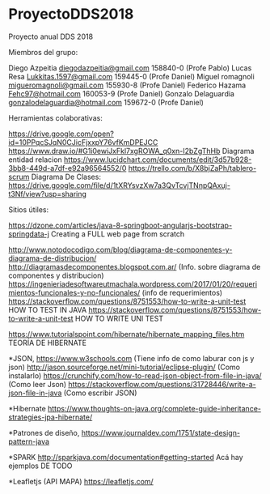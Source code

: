 # ProyectoDDS2018
Proyecto anual DDS 2018

Miembros del grupo:


Diego Azpeitia diegodazpeitia@gmail.com 158840-0 (Profe Pablo)
Lucas Resa Lukkitas.1597@gmail.com 159445-0 (Profe Daniel)
Miguel romagnoli migueromagnoli@gmail.com 155930-8 (Profe Daniel)
Federico Hazama Fehc97@hotmail.com 160053-9 (Profe Daniel)
Gonzalo Delaguardia gonzalodelaguardia@hotmail.com 159672-0 (Profe Daniel)


Herramientas colaborativas:

https://drive.google.com/open?id=10PPqcSJqN0CJicFjxxpY76vfKmDPEJCC
https://www.draw.io/#G1i0ewiJxFkl7xgROWA_q0xn-I2bZgThHb Diagrama entidad relacion
https://www.lucidchart.com/documents/edit/3d57b928-3bb8-449d-a7df-e92a96564552/0
https://trello.com/b/X8bjZaPh/tablero-scrum
Diagrama De Clases: https://drive.google.com/file/d/1tXRYsvzXw7a3QvTcvjTNnpQAxuj-t3Nf/view?usp=sharing

Sitios útiles:

https://dzone.com/articles/java-8-springboot-angularjs-bootstrap-springdata-j Creating a FULL web page from scratch

http://www.notodocodigo.com/blog/diagrama-de-componentes-y-diagrama-de-distribucion/ 
http://diagramasdecomponentes.blogspot.com.ar/ (Info. sobre diagrama de componentes y distribucion)
https://ingenieriadesoftwareutmachala.wordpress.com/2017/01/20/requerimientos-funcionales-y-no-funcionales/ (info de requerimientos)
https://stackoverflow.com/questions/8751553/how-to-write-a-unit-test HOW TO TEST IN JAVA
https://stackoverflow.com/questions/8751553/how-to-write-a-unit-test HOW TO WRITE UNI TEST

https://www.tutorialspoint.com/hibernate/hibernate_mapping_files.htm TEORÍA DE HIBERNATE

*JSON, 
https://www.w3schools.com (Tiene info de como laburar con js y json)
http://jason.sourceforge.net/mini-tutorial/eclipse-plugin/ (Como instalarlo)
https://crunchify.com/how-to-read-json-object-from-file-in-java/ (Como leer Json)
https://stackoverflow.com/questions/31728446/write-a-json-file-in-java (Como escribir JSON)

*Hibernate
https://www.thoughts-on-java.org/complete-guide-inheritance-strategies-jpa-hibernate/

*Patrones de diseño, https://www.journaldev.com/1751/state-design-pattern-java

*SPARK
http://sparkjava.com/documentation#getting-started Acá hay ejemplos DE TODO

*Leafletjs (API MAPA)
https://leafletjs.com/
